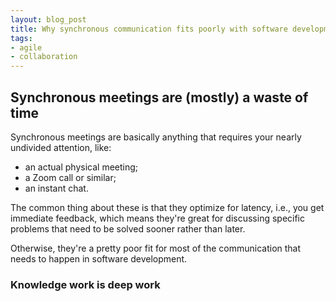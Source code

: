```yaml
---
layout: blog_post
title: Why synchronous communication fits poorly with software development
tags:
- agile
- collaboration
---
```

## Synchronous meetings are (mostly) a waste of time

Synchronous meetings are basically anything that requires your nearly undivided attention, like:

* an actual physical meeting;
* a Zoom call or similar;
* an instant chat.

The common thing about these is that they optimize for latency, i.e., you get immediate feedback, which means they're great for discussing specific problems that need to be solved sooner rather than later.

Otherwise, they're a pretty poor fit for most of the communication that needs to happen in software development.

### Knowledge work is deep work
